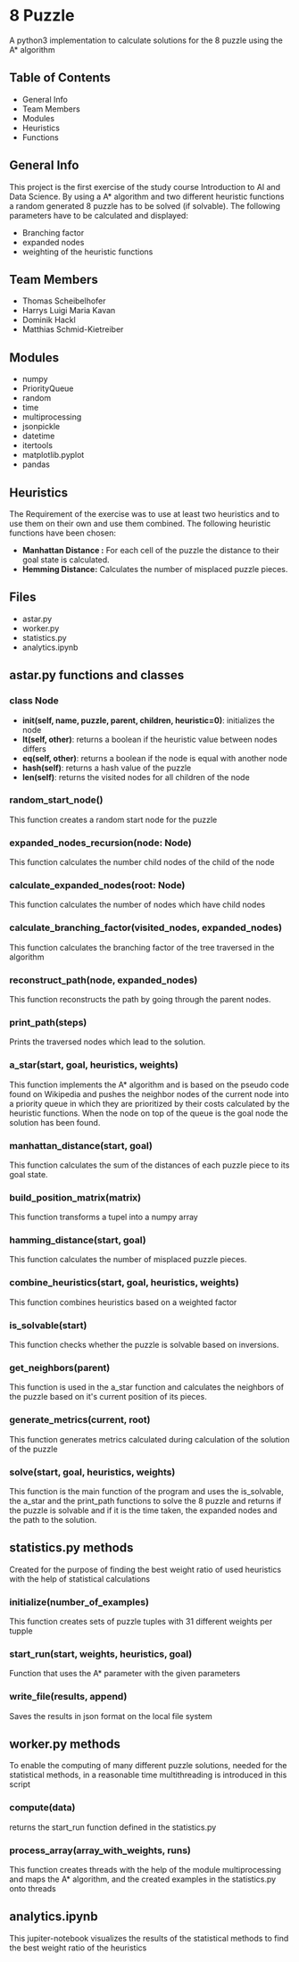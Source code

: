 # 8 Puzzle

A python3 implementation to calculate solutions for the 8 puzzle using the A* algorithm  

## Table of Contents

* General Info
* Team Members
* Modules
* Heuristics
* Functions

## General Info

This project is the first exercise of the study course Introduction to AI and Data Science. By using a A* algorithm and two different heuristic functions a random generated 8 puzzle has to be solved (if solvable). The following parameters have to be calculated and displayed:  
* Branching factor
* expanded nodes
* weighting of the heuristic functions  

## Team Members

* Thomas Scheibelhofer
* Harrys Luigi Maria Kavan
* Dominik Hackl
* Matthias Schmid-Kietreiber  

## Modules

* numpy
* PriorityQueue
* random
* time
* multiprocessing
* jsonpickle
* datetime
* itertools
* matplotlib.pyplot
* pandas  

## Heuristics

The Requirement of the exercise was to use at least two heuristics and to use them on their own and use them combined. The following heuristic functions have been chosen:  

* **Manhattan Distance :** For each cell of the puzzle the distance to their goal state is calculated.  
* **Hemming Distance:** Calculates the number of misplaced puzzle pieces.  

## Files

* astar.py
* worker.py
* statistics.py
* analytics.ipynb

## astar.py functions and classes

### class Node

* **init(self, name, puzzle, parent, children, heuristic=0)**: initializes the node
* **lt(self, other)**: returns a boolean if the heuristic value between nodes differs
* **eq(self, other)**: returns a boolean if the node is equal with another node
* **hash(self)**: returns a hash value of the puzzle
* **len(self)**: returns the visited nodes for all children of the node

### random_start_node()

This function creates a random start node for the puzzle  

### expanded_nodes_recursion(node: Node)

This function calculates the number child nodes of the child of the node 

### calculate_expanded_nodes(root: Node)

This function calculates the number of nodes which have child nodes

### calculate_branching_factor(visited_nodes, expanded_nodes)

This function calculates the branching factor of the tree traversed in the algorithm

### reconstruct_path(node, expanded_nodes)

This function reconstructs the path by going through the parent nodes.  

### print_path(steps)

Prints the traversed nodes which lead to the solution.  

### a_star(start, goal, heuristics, weights)

This function implements the A* algorithm and is based on the pseudo code found on Wikipedia and pushes the neighbor nodes of the current node into a priority queue in which they are prioritized by their costs calculated by the heuristic functions. When the node on top of the queue is the goal node the solution has been found.


### manhattan_distance(start, goal)

This function calculates the sum of the distances of each puzzle piece to its goal state.  

### build_position_matrix(matrix)

This function transforms a tupel into a numpy array 

### hamming_distance(start, goal)

This function calculates the number of misplaced puzzle pieces.  

### combine_heuristics(start, goal, heuristics, weights)

This function combines heuristics based on a weighted factor

### is_solvable(start)

This function checks whether the puzzle is solvable based on inversions.  

### get_neighbors(parent)

This function is used in the a_star function and calculates the neighbors of the puzzle based on it's current position of its pieces.  

### generate_metrics(current, root)

This function generates metrics calculated during calculation of the solution of the puzzle

### solve(start, goal, heuristics, weights)

This function is the main function of the program and uses the is_solvable, the a_star and the print_path functions to solve the 8 puzzle and returns if the puzzle is solvable and if it is the time taken, the expanded nodes and the path to the solution.  

## statistics.py methods

Created for the purpose of finding the best weight ratio of used heuristics with the help of statistical calculations

### initialize(number_of_examples)

This function creates sets of puzzle tuples with 31 different weights per tupple


### start_run(start, weights, heuristics, goal)

Function that uses the A* parameter with the given parameters

### write_file(results, append)

Saves the results in json format on the local file system

## worker.py methods

To enable the computing of many different puzzle solutions, needed for the statistical methods, in a reasonable time multithreading is introduced in this script

### compute(data)

returns the start_run function defined in the statistics.py

### process_array(array_with_weights, runs)

This function creates threads with the help of the module multiprocessing and maps the A* algorithm, and the created examples in the statistics.py onto threads

## analytics.ipynb

This jupiter-notebook visualizes the results of the statistical methods to find the best weight ratio of the heuristics

